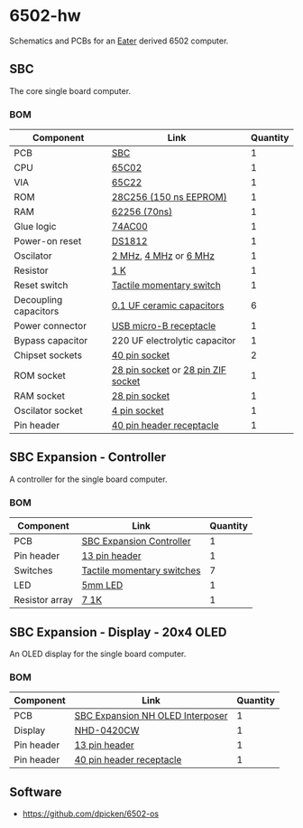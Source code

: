 # 6502-hw

Schematics and PCBs for an [Eater](https://eater.net/6502) derived 6502 computer.

## SBC

The core single board computer.

### BOM
|Component|Link|Quantity|
|-|-|-|
|PCB|[SBC](https://oshpark.com/shared_projects/to0W4SAe)|1|
|CPU|[65C02](https://www.jameco.com/z/W65C02S6TPG-14-Western-Design-Center-MPU-8-Bit-14MHz-65KB-Memory-40-Pin-PDIP_2143638.html)|1|
|VIA|[65C22](https://www.jameco.com/z/W65C22S6TPG-14-Western-Design-Center-Versatile-Interface-Adapter-via-8-Bit-I-O-Ports-14-MHz-40-Pin-PDIP-CMOS-5-Volt_2143591.html)|1|
|ROM|[28C256 (150 ns EEPROM)](https://www.jameco.com/z/28C256-15-Major-Brands-IC-28C256-15-EEPROM-256K-Bit-CMOS-Parallel_74843.html)|1|
|RAM|[62256 (70ns)](https://www.jameco.com/z/62256LP-70-Major-Brands-IC-62256LP-CMOS-SRAM-256K-Bit-32Kx8-70ns-Low-Power_82472.html)|1|
|Glue logic|[74AC00](https://www.digikey.com/en/products/detail/texas-instruments/CD74AC00E/375682)|1|
|Power-on reset|[DS1812](https://www.digikey.com/en/products/detail/maxim-integrated/DS1812-5/1197204)|1|
|Oscilator|[2 MHz](https://www.digikey.com/en/products/detail/ecs-inc/ECS-100AX-020/827233), [4 MHz](https://www.digikey.com/en/products/detail/ecs-inc/ECS-100AX-040/827235) or [6 MHz](https://www.digikey.com/en/products/detail/ecs-inc/ECS-100AX-060/827236)|1|
|Resistor|[1 K](https://www.digikey.com/en/products/detail/koa-speer-electronics-inc/CFS1-4CT52R102G/13537646)|1|
|Reset switch|[Tactile momentary switch](https://www.jameco.com/z/B3F-1001-Omron-SPST-OFF-ON-Momentary-Tactile-Pushbutton-Switch_2231603.html)|1|
|Decoupling capacitors|[0.1 UF ceramic capacitors](https://www.digikey.com/en/products/detail/vishay-beyschlag-draloric-bc-components/1C10Z5U104M050B/7056991)|6|
|Power connector|[USB micro-B receptacle](https://www.digikey.com/en/products/detail/amphenol-icc-fci/10118194-0001LF/2785389)|1|
|Bypass capacitor|220 UF electrolytic capacitor|1|
|Chipset sockets|[40 pin socket](https://www.jameco.com/z/40MTLP-Jameco-Valuepro-40-Pin-Machine-Tooled-Low-Profile-IC-Socket-0-6-Inch-Wide_41136.html)|2|
|ROM socket|[28 pin socket](https://www.jameco.com/z/28MTLP-6-Jameco-Valuepro-Socket-IC-28-Pin-Machine-Tooled-Low-Profile-Soldertail-0-6-Width_40329.html) or [28 pin ZIF socket](https://www.jameco.com/z/28-526-10-Aries-Electronics-ZIF-Socket-28-Position-2-54mm-Solder-Straight-Thru-Hole_102745.html)|1|
|RAM socket|[28 pin socket](https://www.jameco.com/z/28MTLP-6-Jameco-Valuepro-Socket-IC-28-Pin-Machine-Tooled-Low-Profile-Soldertail-0-6-Width_40329.html)|1|
|Oscilator socket|[4 pin socket](https://www.jameco.com/z/1107741-Aries-Electronics-Machine-Tooled-4-Pin-Full-Can-Crystal-Oscillator-Socket_133006.html)|1|
|Pin header|[40 pin header receptacle](https://www.jameco.com/z/RS1-40-T-Adam-Technologies-40-Position-Single-Row-Vertical-Mount-Receptacle-3mm-Pin-Length_2168173.html)|1|

## SBC Expansion - Controller

A controller for the single board computer.

### BOM
|Component|Link|Quantity|
|-|-|-|
|PCB|[SBC Expansion Controller](https://oshpark.com/shared_projects/oqDuR7hJ)|1|
|Pin header|[13 pin header](https://www.jameco.com/z/7000-1X13SG-R-Jameco-Valuepro-13-Pin-Breakaway-Pin-Header-Vertical-0-100-Pitch_2294679.html)|1|
|Switches|[Tactile momentary switches](https://www.jameco.com/z/BTS-1102B-2-Jameco-Valuepro-Switch-Push-Button-Tactile-SPST-OFF-ON-15-VDC-20mA-Actuator-Height-0-13-Inch_149948.html)|7|
|LED|[5mm LED](https://www.jameco.com/z/LVB3330-Jameco-Valuepro-LED-Blue-Diffused-5mm-T-1-3-4-430nm-10mcd-36VA_138691.html)|1|
|Resistor array|[7 1K](https://www.digikey.com/en/products/detail/cts-resistor-products/77081102P/1000658)|1|

## SBC Expansion - Display - 20x4 OLED

An OLED display for the single board computer.

### BOM
|Component|Link|Quantity|
|-|-|-|
|PCB|[SBC Expansion NH OLED Interposer](https://oshpark.com/shared_projects/cBT9o0z3)|1|
|Display|[NHD-0420CW](https://www.digikey.com/en/products/detail/newhaven-display-intl/NHD-0420CW-AW3/7942051)|1|
|Pin header|[13 pin header](https://www.jameco.com/z/7000-1X13SG-R-Jameco-Valuepro-13-Pin-Breakaway-Pin-Header-Vertical-0-100-Pitch_2294679.html)|1|
|Pin header|[40 pin header receptacle](https://www.jameco.com/z/RS1-40-T-Adam-Technologies-40-Position-Single-Row-Vertical-Mount-Receptacle-3mm-Pin-Length_2168173.html)|1|

## Software

- https://github.com/dpicken/6502-os
